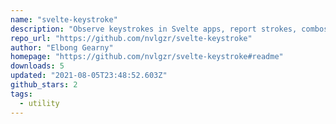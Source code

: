 ```yaml
---
name: "svelte-keystroke"
description: "Observe keystrokes in Svelte apps, report strokes, combos, and held keys."
repo_url: "https://github.com/nvlgzr/svelte-keystroke"
author: "Elbong Gearny"
homepage: "https://github.com/nvlgzr/svelte-keystroke#readme"
downloads: 5
updated: "2021-08-05T23:48:52.603Z"
github_stars: 2
tags: 
  - utility
---
```

